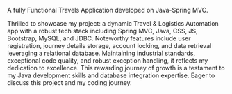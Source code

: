 A fully Functional Travels Application developed on Java-Spring MVC.

Thrilled to showcase my project: a dynamic Travel & Logistics Automation app with a robust tech stack including Spring MVC, Java, CSS, JS, Bootstrap, MySQL, and JDBC. 
Noteworthy features include user registration, journey details storage, account locking, and data retrieval leveraging a relational database. 
Maintaining industrial standards, exceptional code quality, and robust exception handling, it reflects my dedication to excellence. 
This rewarding journey of growth is a testament to my Java development skills and database integration expertise. Eager to discuss this project and my coding journey. 
